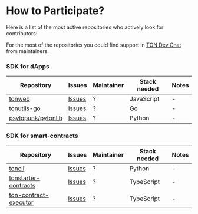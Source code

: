 # How to Participate?

Here is a list of the most active repositories who actively look for contributors:

For the most of the repositories you could find support in [TON Dev Chat](https://t.me/TonDev_eng) from maintainers.

### SDK for dApps

| Repository                                         | Issues                                               | Maintainer | Stack needed | Notes |
|----------------------------------------------------|------------------------------------------------------|------------|--------------|-------|
| [tonweb](https://github.com/toncenter/tonweb)      | [Issues](https://github.com/toncenter/tonweb/issues) | ?          | JavaScript   | -     |
| [tonutils-go](https://github.com/xssnick/tonutils-go) | [Issues](https://github.com/xssnick/tonutils-go/issues) | ?          | Go           | -     |
| [psylopunk/pytonlib](https://github.com/psylopunk/pytonlib)      | [Issues](https://github.com/psylopunk/pytonlib/issues) | ?          | Python       | -     |

### SDK for smart-contracts

| Repository                                                     | Issues                                               | Maintainer | Stack needed | Notes |
|----------------------------------------------------------------|------------------------------------------------------|------------|--------------|-------|
| [toncli](https://github.com/disintar/toncli)                  | [Issues](https://github.com/disintar/toncli/issues) | ?          | Python       | -     |
| [tonstarter-contracts](https://github.com/ton-defi-org/tonstarter-contracts) | [Issues](https://github.com/ton-defi-org/tonstarter-contracts/issues) | ?          | TypeScript   | -     |
| [ton-contract-executor](https://github.com/Naltox/ton-contract-executor)           | [Issues](https://github.com/Naltox/ton-contract-executor/issues) | ?          | TypeScript   | -     |
